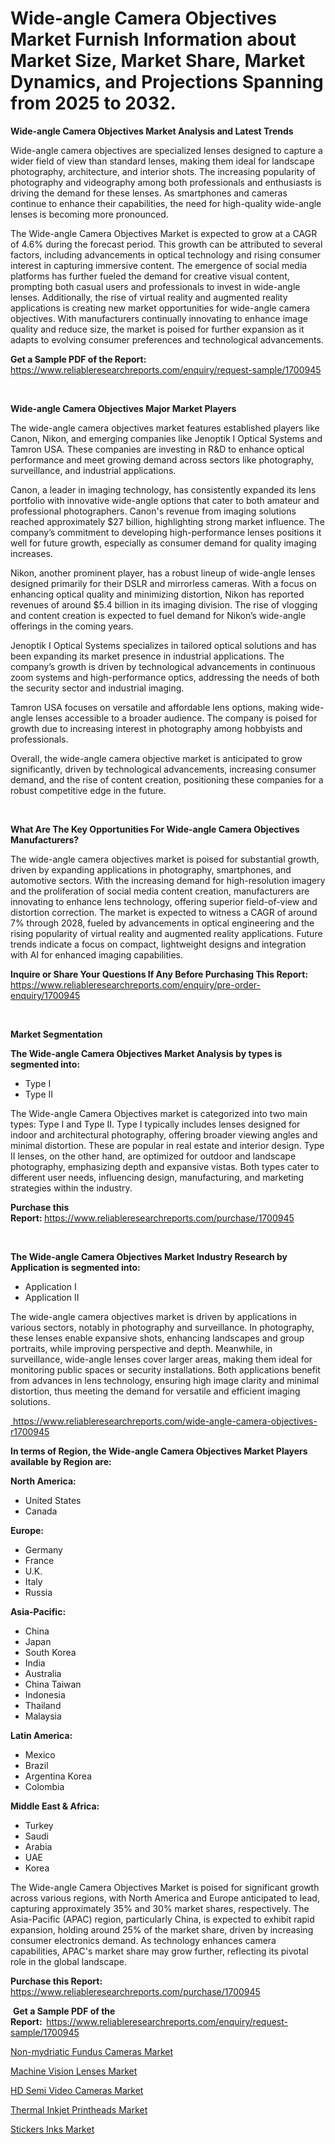 <p><h1>Wide-angle Camera Objectives Market Furnish Information about Market Size, Market Share, Market Dynamics, and Projections Spanning from 2025 to 2032.</h1></p><p><strong>Wide-angle Camera Objectives Market Analysis and Latest Trends</strong></p>
<p><p>Wide-angle camera objectives are specialized lenses designed to capture a wider field of view than standard lenses, making them ideal for landscape photography, architecture, and interior shots. The increasing popularity of photography and videography among both professionals and enthusiasts is driving the demand for these lenses. As smartphones and cameras continue to enhance their capabilities, the need for high-quality wide-angle lenses is becoming more pronounced.</p><p>The Wide-angle Camera Objectives Market is expected to grow at a CAGR of 4.6% during the forecast period. This growth can be attributed to several factors, including advancements in optical technology and rising consumer interest in capturing immersive content. The emergence of social media platforms has further fueled the demand for creative visual content, prompting both casual users and professionals to invest in wide-angle lenses. Additionally, the rise of virtual reality and augmented reality applications is creating new market opportunities for wide-angle camera objectives. With manufacturers continually innovating to enhance image quality and reduce size, the market is poised for further expansion as it adapts to evolving consumer preferences and technological advancements.</p></p>
<p><strong>Get a Sample PDF of the Report:&nbsp;</strong> <a href="https://www.reliableresearchreports.com/enquiry/request-sample/1700945?utm_campaign=28&utm_medium=2&utm_source=Github&utm_content=ia&utm_term=09012025&utm_id=wide-angle-camera-objectives">https://www.reliableresearchreports.com/enquiry/request-sample/1700945</a></p>
<p>&nbsp;</p>
<p><strong>Wide-angle Camera Objectives Major Market Players</strong></p>
<p><p>The wide-angle camera objectives market features established players like Canon, Nikon, and emerging companies like Jenoptik I Optical Systems and Tamron USA. These companies are investing in R&D to enhance optical performance and meet growing demand across sectors like photography, surveillance, and industrial applications.</p><p>Canon, a leader in imaging technology, has consistently expanded its lens portfolio with innovative wide-angle options that cater to both amateur and professional photographers. Canon's revenue from imaging solutions reached approximately $27 billion, highlighting strong market influence. The company’s commitment to developing high-performance lenses positions it well for future growth, especially as consumer demand for quality imaging increases.</p><p>Nikon, another prominent player, has a robust lineup of wide-angle lenses designed primarily for their DSLR and mirrorless cameras. With a focus on enhancing optical quality and minimizing distortion, Nikon has reported revenues of around $5.4 billion in its imaging division. The rise of vlogging and content creation is expected to fuel demand for Nikon’s wide-angle offerings in the coming years.</p><p>Jenoptik I Optical Systems specializes in tailored optical solutions and has been expanding its market presence in industrial applications. The company’s growth is driven by technological advancements in continuous zoom systems and high-performance optics, addressing the needs of both the security sector and industrial imaging.</p><p>Tamron USA focuses on versatile and affordable lens options, making wide-angle lenses accessible to a broader audience. The company is poised for growth due to increasing interest in photography among hobbyists and professionals.</p><p>Overall, the wide-angle camera objective market is anticipated to grow significantly, driven by technological advancements, increasing consumer demand, and the rise of content creation, positioning these companies for a robust competitive edge in the future.</p></p>
<p>&nbsp;</p>
<p><strong>What Are The Key Opportunities For Wide-angle Camera Objectives Manufacturers?</strong></p>
<p><p>The wide-angle camera objectives market is poised for substantial growth, driven by expanding applications in photography, smartphones, and automotive sectors. With the increasing demand for high-resolution imagery and the proliferation of social media content creation, manufacturers are innovating to enhance lens technology, offering superior field-of-view and distortion correction. The market is expected to witness a CAGR of around 7% through 2028, fueled by advancements in optical engineering and the rising popularity of virtual reality and augmented reality applications. Future trends indicate a focus on compact, lightweight designs and integration with AI for enhanced imaging capabilities.</p></p>
<p><strong>Inquire or Share Your Questions If Any Before Purchasing This Report:</strong> <a href="https://www.reliableresearchreports.com/enquiry/pre-order-enquiry/1700945?utm_campaign=28&utm_medium=2&utm_source=Github&utm_content=ia&utm_term=09012025&utm_id=wide-angle-camera-objectives">https://www.reliableresearchreports.com/enquiry/pre-order-enquiry/1700945</a></p>
<p>&nbsp;</p>
<p><strong>Market Segmentation</strong></p>
<p><strong>The Wide-angle Camera Objectives Market Analysis by types is segmented into:</strong></p>
<p><ul><li>Type I</li><li>Type II</li></ul></p>
<p><p>The Wide-angle Camera Objectives market is categorized into two main types: Type I and Type II. Type I typically includes lenses designed for indoor and architectural photography, offering broader viewing angles and minimal distortion. These are popular in real estate and interior design. Type II lenses, on the other hand, are optimized for outdoor and landscape photography, emphasizing depth and expansive vistas. Both types cater to different user needs, influencing design, manufacturing, and marketing strategies within the industry.</p></p>
<p><strong>Purchase this Report:&nbsp;</strong><a href="https://www.reliableresearchreports.com/purchase/1700945?utm_campaign=28&utm_medium=2&utm_source=Github&utm_content=ia&utm_term=09012025&utm_id=wide-angle-camera-objectives">https://www.reliableresearchreports.com/purchase/1700945</a></p>
<p>&nbsp;</p>
<p><strong>The Wide-angle Camera Objectives Market Industry Research by Application is segmented into:</strong></p>
<p><ul><li>Application I</li><li>Application II</li></ul></p>
<p><p>The wide-angle camera objectives market is driven by applications in various sectors, notably in photography and surveillance. In photography, these lenses enable expansive shots, enhancing landscapes and group portraits, while improving perspective and depth. Meanwhile, in surveillance, wide-angle lenses cover larger areas, making them ideal for monitoring public spaces or security installations. Both applications benefit from advances in lens technology, ensuring high image clarity and minimal distortion, thus meeting the demand for versatile and efficient imaging solutions.</p></p>
<p><a href="https://www.reliableresearchreports.com/wide-angle-camera-objectives-r1700945?utm_campaign=28&utm_medium=2&utm_source=Github&utm_content=ia&utm_term=09012025&utm_id=wide-angle-camera-objectives">&nbsp;https://www.reliableresearchreports.com/wide-angle-camera-objectives-r1700945</a></p>
<p><strong>In terms of Region, the Wide-angle Camera Objectives Market Players available by Region are:</strong></p>
<p>
    <p> <strong> North America: </strong>
        <ul>
            <li>United States</li>
            <li>Canada</li>
        </ul>
        </p> 
    <p> <strong> Europe: </strong>
        <ul>
            <li>Germany</li>
            <li>France</li>
            <li>U.K.</li>
            <li>Italy</li>
            <li>Russia</li>
        </ul>
        </p> 
    <p> <strong> Asia-Pacific: </strong>
        <ul>
            <li>China</li>
            <li>Japan</li>
            <li>South Korea</li>
            <li>India</li>
            <li>Australia</li>
            <li>China Taiwan</li>
            <li>Indonesia</li>
            <li>Thailand</li>
            <li>Malaysia</li>
        </ul>
        </p> 
    <p> <strong> Latin America: </strong>
        <ul>
            <li>Mexico</li>
            <li>Brazil</li>
            <li>Argentina Korea</li>
            <li>Colombia</li>
        </ul>
        </p> 
    <p> <strong> Middle East & Africa: </strong>
        <ul>
            <li>Turkey</li>
            <li>Saudi</li>
            <li>Arabia</li>
            <li>UAE</li>
            <li>Korea</li>
        </ul>
    </p>
    </p>
<p><p>The Wide-angle Camera Objectives Market is poised for significant growth across various regions, with North America and Europe anticipated to lead, capturing approximately 35% and 30% market shares, respectively. The Asia-Pacific (APAC) region, particularly China, is expected to exhibit rapid expansion, holding around 25% of the market share, driven by increasing consumer electronics demand. As technology enhances camera capabilities, APAC's market share may grow further, reflecting its pivotal role in the global landscape.</p></p>
<p><strong>Purchase this Report: </strong><a href="https://www.reliableresearchreports.com/purchase/1700945?utm_campaign=28&utm_medium=2&utm_source=Github&utm_content=ia&utm_term=09012025&utm_id=wide-angle-camera-objectives">https://www.reliableresearchreports.com/purchase/1700945</a></p>
<p>&nbsp;<strong>Get a Sample PDF of the Report:&nbsp;&nbsp;</strong><a href="https://www.reliableresearchreports.com/enquiry/request-sample/1700945?utm_campaign=28&utm_medium=2&utm_source=Github&utm_content=ia&utm_term=09012025&utm_id=wide-angle-camera-objectives">https://www.reliableresearchreports.com/enquiry/request-sample/1700945</a></p>
<p><strong></strong></p>
<p><p><a href="https://github.com/LilianFaulkner65/Market-Research-Report-List-1/blob/main/non-mydriatic-fundus-cameras-market.md?utm_campaign=28&utm_medium=2&utm_source=Github&utm_content=ia&utm_term=09012025&utm_id=wide-angle-camera-objectives">Non-mydriatic Fundus Cameras Market</a></p><p><a href="https://github.com/lehumiston1971679/Market-Research-Report-List-1/blob/main/machine-vision-lenses-market.md?utm_campaign=28&utm_medium=2&utm_source=Github&utm_content=ia&utm_term=09012025&utm_id=wide-angle-camera-objectives">Machine Vision Lenses Market</a></p><p><a href="https://github.com/SamiaChowdhury801/Market-Research-Report-List-1/blob/main/hd-semi-video-cameras-market.md?utm_campaign=28&utm_medium=2&utm_source=Github&utm_content=ia&utm_term=09012025&utm_id=wide-angle-camera-objectives">HD Semi Video Cameras Market</a></p><p><a href="https://github.com/indrystar/Market-Research-Report-List-5/blob/main/thermal-inkjet-printheads-market.md?utm_campaign=28&utm_medium=2&utm_source=Github&utm_content=ia&utm_term=09012025&utm_id=wide-angle-camera-objectives">Thermal Inkjet Printheads Market</a></p><p><a href="https://github.com/rileymgdorcas/Market-Research-Report-List-1/blob/main/stickers-inks-market.md?utm_campaign=28&utm_medium=2&utm_source=Github&utm_content=ia&utm_term=09012025&utm_id=wide-angle-camera-objectives">Stickers Inks Market</a></p></p>